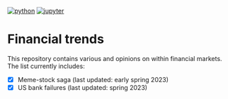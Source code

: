 [![python](https://img.shields.io/badge/Python-3.11-3776AB.svg?style=flat&logo=python&logoColor=white)](https://www.python.org) [![jupyter](https://img.shields.io/badge/Jupyter-Lab-F37626.svg?style=flat&logo=Jupyter)](https://jupyterlab.readthedocs.io/en/stable) 

# Financial trends


This repository contains various and opinions on within financial markets. The list currently includes:

- [x] Meme-stock saga (last updated: early spring 2023)
- [x] US bank failures (last updated: spring 2023)